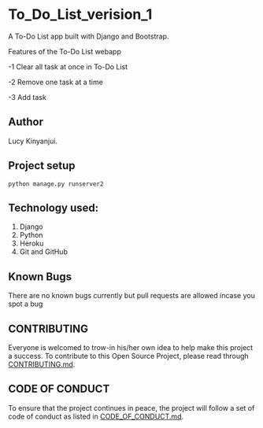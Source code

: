 # To_Do_List_verision_1
A To-Do List app built with Django and Bootstrap.

Features of the To-Do List webapp

-1 Clear all task at once in To-Do List

-2 Remove one task at a time

-3 Add task

## Author
Lucy Kinyanjui.

## Project setup
```
python manage.py runserver2
```
## Technology used:
1. Django
2. Python
3. Heroku
5. Git and GitHub

## Known Bugs
There are no known bugs currently but pull requests are allowed incase you spot a bug

## CONTRIBUTING

Everyone is welcomed to trow-in his/her own idea to help make this project a success. To contribute to this Open Source Project, please read through [CONTRIBUTING.md](CONTRIBUTING.md).

## CODE OF CONDUCT

To ensure that the project continues in peace, the project will follow a set of code of conduct as listed in [CODE_OF_CONDUCT.md](CODE_OF_CONDUCT.md).

